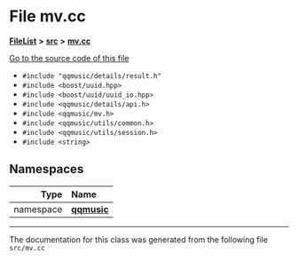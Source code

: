 

# File mv.cc



[**FileList**](files.md) **>** [**src**](dir_68267d1309a1af8e8297ef4c3efbcdba.md) **>** [**mv.cc**](mv_8cc.md)

[Go to the source code of this file](mv_8cc_source.md)



* `#include "qqmusic/details/result.h"`
* `#include <boost/uuid.hpp>`
* `#include <boost/uuid/uuid_io.hpp>`
* `#include <qqmusic/details/api.h>`
* `#include <qqmusic/mv.h>`
* `#include <qqmusic/utils/common.h>`
* `#include <qqmusic/utils/session.h>`
* `#include <string>`













## Namespaces

| Type | Name |
| ---: | :--- |
| namespace | [**qqmusic**](namespaceqqmusic.md) <br> |





















































------------------------------
The documentation for this class was generated from the following file `src/mv.cc`

